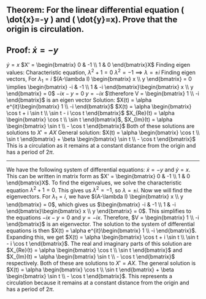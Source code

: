 ## Theorem: For the linear differential equation \( \dot{x}=-y \) and \( \dot{y}=x). Prove that the origin is circulation.


## Proof: $\dot{x}=-y$
$\dot{y}=x$
$X' = \begin{bmatrix} 0 & -1 \\ 1 & 0 \end{bmatrix}X$
Finding eigen values:
Characteristic equation, $\lambda^2 + 1 = 0$
$\lambda^2 = -1 \implies \lambda = \pm i$
Finding eigen vectors,
For $\lambda_1 = i$
$(A-\lambda I) \begin{bmatrix} x \\ y \end{bmatrix} = 0 \implies \begin{bmatrix} -i & -1 \\ 1 & -i \end{bmatrix}\begin{bmatrix} x \\ y \end{bmatrix} = 0$
$-ix-y=0$
$y=-ix$
$\therefore V = \begin{bmatrix} 1 \\ -i \end{bmatrix}$ is an eigen vector
Solution:
$X(t) = \alpha e^{it}\begin{bmatrix} 1 \\ -i \end{bmatrix}$
$X(t) = \alpha \begin{bmatrix} \cos t + i \sin t \\ \sin t - i \cos t \end{bmatrix}$
$X_{Re}(t) = \alpha \begin{bmatrix} \cos t \\ \sin t \end{bmatrix}$, $X_{Im}(t) = \alpha \begin{bmatrix} \sin t \\ - \cos t \end{bmatrix}$
Both of these solutions are solutions to $X'=AX$
General solution:
$X(t) = \alpha \begin{bmatrix} \cos t \\ \sin t \end{bmatrix} + \beta \begin{bmatrix} \sin t \\ - \cos t \end{bmatrix}$
This is a circulation as it remains at a constant distance from the origin and has a period of $2\pi$.

---

We have the following system of differential equations: $\dot{x}=-y$ and $\dot{y}=x$. This can be written in matrix form as $X' = \begin{bmatrix} 0 & -1 \\ 1 & 0 \end{bmatrix}X$. To find the eigenvalues, we solve the characteristic equation $\lambda^2 + 1 = 0$. This gives us $\lambda^2 = -1$, so $\lambda = \pm i$. Now we will find the eigenvectors. For $\lambda_1 = i$, we have $(A-\lambda I) \begin{bmatrix} x \\ y \end{bmatrix} = 0$, which gives us $\begin{bmatrix} -i & -1 \\ 1 & -i \end{bmatrix}\begin{bmatrix} x \\ y \end{bmatrix} = 0$. This simplifies to the equations $-ix-y=0$ and $y=-ix$. Therefore, $V = \begin{bmatrix} 1 \\ -i \end{bmatrix}$ is an eigenvector. The solution to the system of differential equations is then $X(t) = \alpha e^{it}\begin{bmatrix} 1 \\ -i \end{bmatrix}$. Expanding this, we get $X(t) = \alpha \begin{bmatrix} \cos t + i \sin t \\ \sin t - i \cos t \end{bmatrix}$. The real and imaginary parts of this solution are $X_{Re}(t) = \alpha \begin{bmatrix} \cos t \\ \sin t \end{bmatrix}$ and $X_{Im}(t) = \alpha \begin{bmatrix} \sin t \\ - \cos t \end{bmatrix}$ respectively. Both of these are solutions to $X'=AX$. The general solution is $X(t) = \alpha \begin{bmatrix} \cos t \\ \sin t \end{bmatrix} + \beta \begin{bmatrix} \sin t \\ - \cos t \end{bmatrix}$. This represents a circulation because it remains at a constant distance from the origin and has a period of $2\pi$. 
